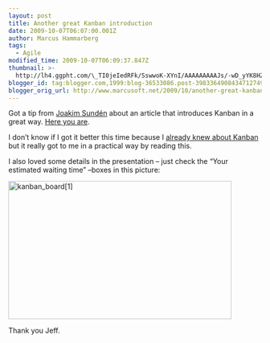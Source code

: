 ```yaml
---
layout: post
title: Another great Kanban introduction
date: 2009-10-07T06:07:00.001Z
author: Marcus Hammarberg
tags:
  - Agile
modified_time: 2009-10-07T06:09:37.847Z
thumbnail: >-
  http://lh4.ggpht.com/\_TI0jeIedRFk/SswwoK-XYnI/AAAAAAAAAJs/-wD_yYK8HZo/s72-c/kanban_board%5B1%5D_thumb%5B1%5D.jpg?imgmax=800
blogger_id: tag:blogger.com,1999:blog-36533086.post-3983364908434712749
blogger_orig_url: http://www.marcusoft.net/2009/10/another-great-kanban-introduction.html
---
```




Got a tip from
<a href="http://www.joakimsunden.com/" target="_blank">Joakim Sundén</a>
about an article that introduces Kanban in a great way. <a
href="http://agileproductdesign.com/blog/2009/kanban_over_simplified.html"
target="_blank">Here you are</a>.

I don’t know if I got it better this time because I
<a href="http://www.marcusoft.net/2009/09/kanban-great-agile-tool.html"
target="_blank">already knew about Kanban</a> but it really got to me in
a practical way by reading this.

I also loved some details in the presentation – just check the “Your
estimated waiting time” –boxes in this picture:

[<img
src="http://lh4.ggpht.com/_TI0jeIedRFk/SswwoK-XYnI/AAAAAAAAAJs/-wD_yYK8HZo/kanban_board%5B1%5D_thumb%5B1%5D.jpg?imgmax=800"
title="kanban_board[1]"
style="border-bottom: 0px; border-left: 0px; display: inline; border-top: 0px; border-right: 0px"
data-border="0" width="444" height="275" alt="kanban_board[1]" />](http://lh4.ggpht.com/_TI0jeIedRFk/Sswwn6O8cMI/AAAAAAAAAJo/zXOZ5nJzVHE/s1600-h/kanban_board%5B1%5D%5B3%5D.jpg)

Thank you Jeff.
